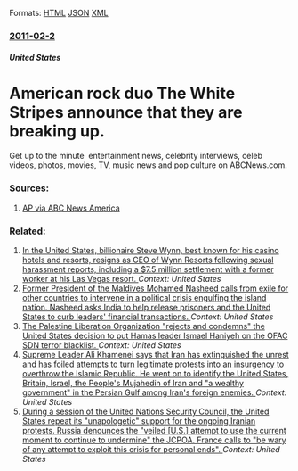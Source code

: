 
Formats: [HTML](/news/2011/02/2/american-rock-duo-the-white-stripes-announce-that-they-are-breaking-up.html)  [JSON](/news/2011/02/2/american-rock-duo-the-white-stripes-announce-that-they-are-breaking-up.json)  [XML](/news/2011/02/2/american-rock-duo-the-white-stripes-announce-that-they-are-breaking-up.xml)  

### [2011-02-2](/news/2011/02/2/index.md)

##### United States
# American rock duo The White Stripes announce that they are breaking up. 

Get up to the minute &nbsp;entertainment news,&nbsp;celebrity&nbsp;interviews, celeb videos, photos, movies, TV, music news and pop culture on&nbsp;ABCNews.com.


### Sources:

1. [AP via ABC News America](http://abcnews.go.com/Entertainment/wireStory?id=12822369)

### Related:

1. [In the United States, billionaire Steve Wynn, best known for his casino hotels and resorts, resigns as CEO of Wynn Resorts following sexual harassment reports, including a $7.5 million settlement with a former worker at his Las Vegas resort. ](/news/2018/02/6/in-the-united-states-billionaire-steve-wynn-best-known-for-his-casino-hotels-and-resorts-resigns-as-ceo-of-wynn-resorts-following-sexual.md) _Context: United States_
2. [Former President of the Maldives Mohamed Nasheed calls from exile for other countries to intervene in a political crisis engulfing the island nation. Nasheed asks India to help release prisoners and the United States to curb leaders' financial transactions. ](/news/2018/02/6/former-president-of-the-maldives-mohamed-nasheed-calls-from-exile-for-other-countries-to-intervene-in-a-political-crisis-engulfing-the-islan.md) _Context: United States_
3. [The Palestine Liberation Organization "rejects and condemns" the United States decision to put Hamas leader Ismael Haniyeh on the OFAC SDN terror blacklist. ](/news/2018/02/1/the-palestine-liberation-organization-rejects-and-condemns-the-united-states-decision-to-put-hamas-leader-ismael-haniyeh-on-the-ofac-sdn-t.md) _Context: United States_
4. [Supreme Leader Ali Khamenei says that Iran has extinguished the unrest and has foiled attempts to turn legitimate protests into an insurgency to overthrow the Islamic Republic. He went on to identify the United States, Britain, Israel, the People's Mujahedin of Iran and "a wealthy government" in the Persian Gulf among Iran's foreign enemies. ](/news/2018/01/9/supreme-leader-ali-khamenei-says-that-iran-has-extinguished-the-unrest-and-has-foiled-attempts-to-turn-legitimate-protests-into-an-insurgenc.md) _Context: United States_
5. [During a session of the United Nations Security Council, the United States repeat its "unapologetic" support for the ongoing Iranian protests. Russia denounces the "veiled [U.S.] attempt to use the current moment to continue to undermine" the JCPOA. France calls to "be wary of any attempt to exploit this crisis for personal ends". ](/news/2018/01/5/during-a-session-of-the-united-nations-security-council-the-united-states-repeat-its-unapologetic-support-for-the-ongoing-iranian-protest.md) _Context: United States_
